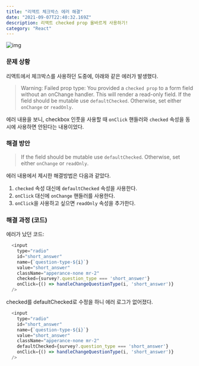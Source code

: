 ```yaml
---
title: "리액트 체크박스 에러 해결"
date: "2021-09-07T22:40:32.169Z"
description: 리액트 checked prop 올바르게 사용하기!
category: "React"
---
```


![img](https://velog.velcdn.com/images/khy226/post/9d2040af-d5a5-4add-ad6c-d50c6e819d27/0_XCgoYU9sqt95P8J0.png)

### 문제 상황

리액트에서 체크박스를 사용하던 도중에, 아래와 같은 에러가 발생했다.

> Warning: Failed prop type: You provided a `checked prop` to a form field without an onChange handler. This will render a read-only field. If the field should be mutable use `defaultChecked`. Otherwise, set either `onChange` or `readOnly`.

에러 내용을 보니, checkbox 인풋을 사용할 때 `onClick` 핸들러와 `checked` 속성을 동시에 사용하면 안된다는 내용이었다.


### 해결 방안

> If the field should be mutable use `defaultChecked`. Otherwise, set either `onChange` or `readOnly`.

에러 내용에서 제시한 해결방법은 다음과 같았다.

1. `checked` 속성 대신에 `defaultChecked` 속성을 사용한다.
2. `onClick` 대신에 `onChange` 핸들러를 사용한다.
3. `onClick`을 사용하고 싶으면 `readOnly` 속성을 추가한다.


### 해결 과정 (코드)

에러가 났던 코드:

```javascript
  <input
    type="radio"
    id="short_answer"
    name={`question-type-${i}`}
    value="short_answer"
    className="apperance-none mr-2"
    checked={survey?.question_type === 'short_answer'}
    onClick={() => handleChangeQuestionType(i, 'short_answer')}
  />
```


checked를 defaultChecked로 수정을 하니 에러 로그가 없어졌다.

```javascript
  <input
    type="radio"
    id="short_answer"
    name={`question-type-${i}`}
    value="short_answer"
    className="apperance-none mr-2"
    defaultChecked={survey?.question_type === 'short_answer'}
    onClick={() => handleChangeQuestionType(i, 'short_answer')}
  />
```